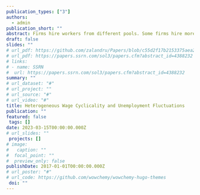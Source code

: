 ```yaml
---
publication_types: ["3"]
authors:
  - admin
publication_short: ""
abstract: Firms hire workers from different pools. Some firms hire more unemployed workers than others, making their demand for labor more important for unemployment. I differentiate jobs based on their hiring pool and estimate their wage cyclicality. The key finding is that wages in jobs hiring from unemployment are half as cyclical as wages in other jobs, for both incumbent workers and new hires. To measure the effects of this on unemployment volatility, I develop a labor search model with partial separation of search and heterogeneous wage rigidity and show that accounting for this heterogeneity increases the volatility of unemployment by 14%-34%.
draft: false
slides: ""
# url_pdf: https://github.com/zalandru/Papers/blob/c55d2f17b2153375aea2afd7405f825a45eea63a/Heterogeneous_Wage_Cyclicality_and_Unemployment_Fluctuations.pdf
# url_pdf: https://papers.ssrn.com/sol3/papers.cfm?abstract_id=4388232
# links:
# - name: SSRN
#  url: https://papers.ssrn.com/sol3/papers.cfm?abstract_id=4388232
summary: ""
# url_dataset: "#"
# url_project: ""
# url_source: "#"
# url_video: "#"
title: Heterogeneous Wage Cyclicality and Unemployment Fluctuations
publication: ""
featured: false
 tags: []
date: 2023-03-15T00:00:00.000Z
# url_slides: ""
 projects: []
# image:
#   caption: ""
#  focal_point: ""
#  preview_only: false
publishDate: 2017-01-01T00:00:00.000Z
# url_poster: "#"
# url_code: https://github.com/wowchemy/wowchemy-hugo-themes
 doi: ""
---
```


